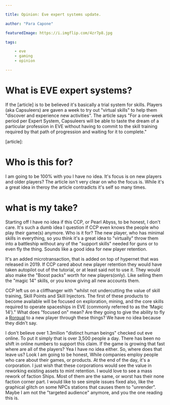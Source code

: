 ```yaml
---

title: Opinion: Eve expert systems update.

author: "Para Capone"

featuredImage: https://i.imgflip.com/4zr7p8.jpg

tags:

	- eve
    - gaming
    - opinion

---
```


# What is EVE expert systems?

If the [article] is to be believed it's basically a trial system for skills. Players (aka Capsuleers) are gaven a week to try out "virtual skills" to help them "discover and experience new activities". The article says "For a one-week period per Expert System, Capsuleers will be able to taste the dream of a particular profession in EVE without having to commit to the skill training required by that path of progression and waiting for it to complete."

[article]: 

# Who is this for?

I am going to be 100% with you I have no idea. It's focus is on new players and older players? The article isn't very clear on who the focus is. While it's a great idea in theroy the article contradicts it's self so many times.

# what is my take?

Starting off I have no idea if this CCP, or Pearl Abyss, to be honest, I don't care. It's such a dumb idea I question if CCP even knows the people who play their game(s) anymore. Who is it for? The new player, who has minimal skills in everything, so you think it's a great idea to "virtually" throw them into a battleship without any of the "support skills" needed for guns or to even fly the thing. Sounds like a good idea for new player retention. 

It's an added microtransaction, that is added on top of hypernet that was released in 2019.  If CCP cared about new player retention they would have taken autopilot out of the tutorial, or at least said not to use it. They would also make the "Boost packs" worth for new players(only). Like selling them the "magic 14" skills, or you know giving all new accounts them. 

CCP left us on a cliffhanger with "whilst not undercutting the value of skill training, Skill Points and Skill Injectors. The first of these products to become available will be focused on exploration, mining, and the core skills required to operate spaceships in EVE (commonly referred to as the ‘Magic 14’)." What does "focused on" mean? Are they going to give the ability to fly a [Rorqual] to a new player through these things? We have no idea because they didn't say.

[Rorqual]: https://wiki.eveuniversity.org/Rorqual

I don't believe over 1.3milion "distinct human beings" checked out eve online. To put it simply that is over 3,500 people a day. There has been no shift in online numbers to support this claim. If the game is growing that fast where are all of the players? Yea I have no idea either. 
So, where does that leave us? Look I am going to be honest, While companies employ people who care about their games, or products. At the end of the day, it's a corporation. I just wish that these corporations would see the value in reworking existing assets to mint retention. I would love to see a mass rework of faction Ships. Most of them are the same, or worst has their none faction corner part. I would like to see simple issues fixed also, like the graphical glitch on some NPCs stations that causes them to "unrender". Maybe I am not the "targeted audience" anymore, and you the one reading this is. 